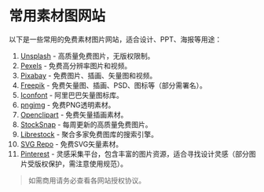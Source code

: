 # 常用素材图网站

以下是一些常用的免费素材图片网站，适合设计、PPT、海报等用途：

1. [Unsplash](https://unsplash.com/) - 高质量免费图片，无版权限制。
2. [Pexels](https://www.pexels.com/) - 免费高分辨率图片和视频。
3. [Pixabay](https://pixabay.com/) - 免费图片、插画、矢量图和视频。
4. [Freepik](https://www.freepik.com/) - 免费矢量图、插画、PSD、图标等（部分需署名）。
5. [Iconfont](https://www.iconfont.cn/) - 阿里巴巴矢量图标库。
6. [pngimg](https://pngimg.com/) - 免费PNG透明素材。
7. [Openclipart](https://openclipart.org/) - 免费矢量插画素材。
8. [StockSnap](https://stocksnap.io/) - 每周更新的高质量免费图片。
9. [Librestock](https://librestock.com/) - 聚合多家免费图库的搜索引擎。
10. [SVG Repo](https://www.svgrepo.com/) - 免费SVG矢量素材。
11. [Pinterest](https://www.pinterest.com/) - 灵感采集平台，包含丰富的图片资源，适合寻找设计灵感（部分图片受版权保护，需注意使用规范）。

> 如需商用请务必查看各网站授权协议。 
